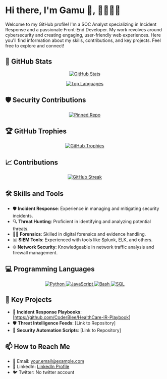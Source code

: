 

# Hi there, I'm Gamu 👋, 👩🏽‍💻👑

Welcome to my GitHub profile! I'm a SOC Analyst specializing in Incident Response and a passionate Front-End Developer. My work revolves around cybersecurity and creating engaging, user-friendly web experiences. Here you'll find information about my skills, contributions, and key projects. Feel free to explore and connect! 

## 🚀 GitHub Stats

<p align="center">
  <a href="https://github.com/CoderBlee">
    <img src="https://github-readme-stats.vercel.app/api?username=CoderBlee&show_icons=true&theme=radical&count_private=true&include_all_commits=true" alt="GitHub Stats" />
  </a>
</p>

<p align="center">
  <a href="https://github.com/CoderBlee">
    <img src="https://github-readme-stats.vercel.app/api/top-langs/?username=CoderBlee&layout=compact&theme=radical" alt="Top Languages" />
  </a>
</p>

## 🛡️ Security Contributions

<p align="center">
  <a href="https://github.com/CoderBlee">
    <img src="https://github-readme-stats.vercel.app/api/pin/?username=CoderBlee&repo=your-repo-name&theme=radical" alt="Pinned Repo" />
  </a>
</p>

## 🏆 GitHub Trophies

<p align="center">
  <a href="https://github.com/CoderBlee">
    <img src="https://github-profile-trophy.vercel.app/?username=CoderBlee&theme=radical&column=7" alt="GitHub Trophies" />
  </a>
</p>

## 📈 Contributions

<p align="center">
  <a href="https://github.com/CoderBlee">
    <img src="https://github-readme-streak-stats.herokuapp.com/?user=CoderBlee&theme=radical" alt="GitHub Streak" />
  </a>
</p>

## 🛠️ Skills and Tools

- 🛡️ **Incident Response**: Experience in managing and mitigating security incidents.
- 🔍 **Threat Hunting**: Proficient in identifying and analyzing potential threats.
- 🧑‍💻 **Forensics**: Skilled in digital forensics and evidence handling.
- 📊 **SIEM Tools**: Experienced with tools like Splunk, ELK, and others.
- 🌐 **Network Security**: Knowledgeable in network traffic analysis and firewall management.

## 💻 Programming Languages

<p align="center">
  <a href="https://github.com/CoderBlee">
    <img src="https://img.shields.io/badge/Programming%20Languages-Python-blue?style=for-the-badge&logo=python" alt="Python" />
    <img src="https://img.shields.io/badge/Programming%20Languages-JavaScript-yellow?style=for-the-badge&logo=javascript" alt="JavaScript" />
    <img src="https://img.shields.io/badge/Programming%20Languages-Bash-black?style=for-the-badge&logo=gnu-bash" alt="Bash" />
    <img src="https://img.shields.io/badge/Programming%20Languages-SQL-lightgrey?style=for-the-badge&logo=sqlite" alt="SQL" />
  </a>
</p>

## 🔗 Key Projects

- 📜 **Incident Response Playbooks**: [https://github.com/CoderBlee/HealthCare-IR-Playbook]
- 🛡️ **Threat Intelligence Feeds**: [Link to Repository]
- 🤖 **Security Automation Scripts**: [Link to Repository]

## 📫 How to Reach Me

- 📧 Email: [your.email@example.com](mailto:your.email@example.com)
- 💼 LinkedIn: [LinkedIn Profile](https://www.linkedin.com/in/gamuchirai-blessing-muchafa/)
- 🐦 Twitter: No twitter account
